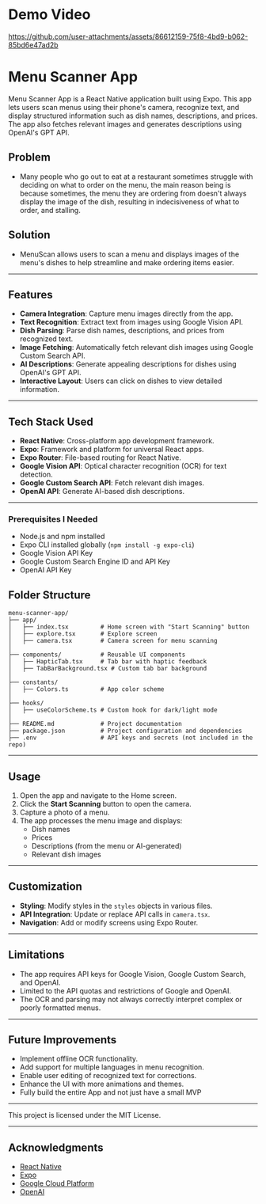 # Demo Video

https://github.com/user-attachments/assets/86612159-75f8-4bd9-b062-85bd6e47ad2b

# Menu Scanner App

Menu Scanner App is a React Native application built using Expo. This app lets users scan menus using their phone's camera, recognize text, and display structured information such as dish names, descriptions, and prices. The app also fetches relevant images and generates descriptions using OpenAI's GPT API.

## Problem

- Many people who go out to eat at a restaurant sometimes struggle with deciding on what to order on the menu, the main reason being is because sometimes, the menu they are ordering from doesn't always display the image of the dish, resulting in indecisiveness of what to order, and stalling.

## Solution
- MenuScan allows users to scan a menu and displays images of the menu's dishes to help streamline and make ordering items easier.
---

## Features

- **Camera Integration**: Capture menu images directly from the app.
- **Text Recognition**: Extract text from images using Google Vision API.
- **Dish Parsing**: Parse dish names, descriptions, and prices from recognized text.
- **Image Fetching**: Automatically fetch relevant dish images using Google Custom Search API.
- **AI Descriptions**: Generate appealing descriptions for dishes using OpenAI's GPT API.
- **Interactive Layout**: Users can click on dishes to view detailed information.

---

## Tech Stack Used

- **React Native**: Cross-platform app development framework.
- **Expo**: Framework and platform for universal React apps.
- **Expo Router**: File-based routing for React Native.
- **Google Vision API**: Optical character recognition (OCR) for text detection.
- **Google Custom Search API**: Fetch relevant dish images.
- **OpenAI API**: Generate AI-based dish descriptions.

---

### Prerequisites I Needed

- Node.js and npm installed
- Expo CLI installed globally (`npm install -g expo-cli`)
- Google Vision API Key
- Google Custom Search Engine ID and API Key
- OpenAI API Key


## Folder Structure

```
menu-scanner-app/
├── app/
│   ├── index.tsx         # Home screen with "Start Scanning" button
│   ├── explore.tsx       # Explore screen
│   ├── camera.tsx        # Camera screen for menu scanning
│
├── components/           # Reusable UI components
│   ├── HapticTab.tsx     # Tab bar with haptic feedback
│   ├── TabBarBackground.tsx # Custom tab bar background
│
├── constants/
│   ├── Colors.ts         # App color scheme
│
├── hooks/
│   ├── useColorScheme.ts # Custom hook for dark/light mode
│
├── README.md             # Project documentation
├── package.json          # Project configuration and dependencies
├── .env                  # API keys and secrets (not included in the repo)
```

---

## Usage

1. Open the app and navigate to the Home screen.
2. Click the **Start Scanning** button to open the camera.
3. Capture a photo of a menu.
4. The app processes the menu image and displays:
   - Dish names
   - Prices
   - Descriptions (from the menu or AI-generated)
   - Relevant dish images

---

## Customization

- **Styling**: Modify styles in the `styles` objects in various files.
- **API Integration**: Update or replace API calls in `camera.tsx`.
- **Navigation**: Add or modify screens using Expo Router.

---

## Limitations

- The app requires API keys for Google Vision, Google Custom Search, and OpenAI.
- Limited to the API quotas and restrictions of Google and OpenAI.
- The OCR and parsing may not always correctly interpret complex or poorly formatted menus.

---

## Future Improvements

- Implement offline OCR functionality.
- Add support for multiple languages in menu recognition.
- Enable user editing of recognized text for corrections.
- Enhance the UI with more animations and themes.
- Fully build the entire App and not just have a small MVP

---

This project is licensed under the MIT License.

---

## Acknowledgments

- [React Native](https://reactnative.dev/)
- [Expo](https://expo.dev/)
- [Google Cloud Platform](https://cloud.google.com/)
- [OpenAI](https://openai.com/)
